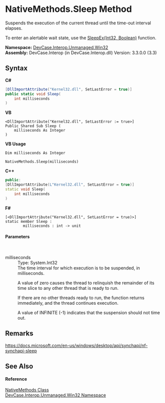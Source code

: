 # NativeMethods.Sleep Method 
 

Suspends the execution of the current thread until the time-out interval elapses. 

 To enter an alertable wait state, use the <a href="M_DevCase_Interop_Unmanaged_Win32_NativeMethods_SleepEx">SleepEx(Int32, Boolean)</a> function.

**Namespace:**&nbsp;<a href="N_DevCase_Interop_Unmanaged_Win32">DevCase.Interop.Unmanaged.Win32</a><br />**Assembly:**&nbsp;DevCase.Interop (in DevCase.Interop.dll) Version: 3.3.0.0 (3.3)

## Syntax

**C#**<br />
``` C#
[DllImportAttribute("Kernel32.dll", SetLastError = true)]
public static void Sleep(
	int milliseconds
)
```

**VB**<br />
``` VB
<DllImportAttribute("Kernel32.dll", SetLastError := true>]
Public Shared Sub Sleep ( 
	milliseconds As Integer
)
```

**VB Usage**<br />
``` VB Usage
Dim milliseconds As Integer

NativeMethods.Sleep(milliseconds)
```

**C++**<br />
``` C++
public:
[DllImportAttribute(L"Kernel32.dll", SetLastError = true)]
static void Sleep(
	int milliseconds
)
```

**F#**<br />
``` F#
[<DllImportAttribute("Kernel32.dll", SetLastError = true)>]
static member Sleep : 
        milliseconds : int -> unit 

```


#### Parameters
&nbsp;<dl><dt>milliseconds</dt><dd>Type: System.Int32<br />The time interval for which execution is to be suspended, in milliseconds. 

 A value of zero causes the thread to relinquish the remainder of its time slice to any other thread that is ready to run. 

 If there are no other threads ready to run, the function returns immediately, and the thread continues execution. 

 A value of INFINITE (-1) indicates that the suspension should not time out.</dd></dl>

## Remarks
<a href="https://docs.microsoft.com/en-us/windows/desktop/api/synchapi/nf-synchapi-sleep" target="_blank">https://docs.microsoft.com/en-us/windows/desktop/api/synchapi/nf-synchapi-sleep</a>

## See Also


#### Reference
<a href="T_DevCase_Interop_Unmanaged_Win32_NativeMethods">NativeMethods Class</a><br /><a href="N_DevCase_Interop_Unmanaged_Win32">DevCase.Interop.Unmanaged.Win32 Namespace</a><br />